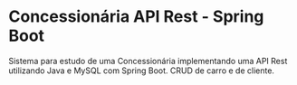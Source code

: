 # Concessionária API Rest - Spring Boot
Sistema para estudo de uma Concessionária implementando uma API Rest utilizando Java e MySQL com Spring Boot.
CRUD de carro e de cliente.
